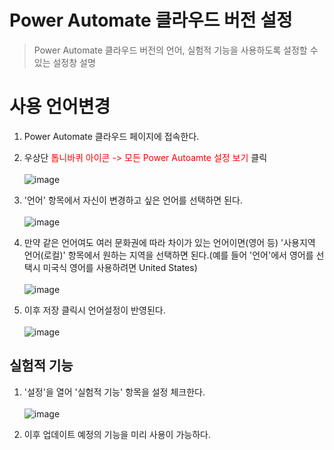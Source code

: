 # Power Automate 클라우드 버전 설정
> Power Automate 클라우드 버전의 언어, 실험적 기능을 사용하도록 설정할 수 있는 설정창 설명

# 사용 언어변경
1. Power Automate 클라우드 페이지에 접속한다.

2. 우상단 <span style="color:red">톱니바퀴 아이콘 -> 모든 Power Autoamte 설정 보기</span> 클릭<br><br>![image](https://user-images.githubusercontent.com/39551265/171433719-811a2e73-66b5-4c53-86d3-d935887f9ca5.png)<br>

3. '언어' 항목에서 자신이 변경하고 싶은 언어를 선택하면 된다.<br><br>![image](https://user-images.githubusercontent.com/39551265/171434041-396d252f-eda2-42ec-b86d-275199f43f26.png)<br>

4. 만약 같은 언어여도 여러 문화권에 따라 차이가 있는 언어이면(영어 등) '사용지역 언어(로컬)' 항목에서 원하는 지역을 선택하면 된다.(예를 들어 '언어'에서 영어를 선택시 미국식 영어를 사용하려면 United States)<br><br>![image](https://user-images.githubusercontent.com/39551265/171434418-4f1f51b8-ff78-4429-a4cf-738279cf792d.png)<br>

5. 이후 <span steyle="color:Red">저장</span> 클릭시 언어설정이 반영된다.<br><br>![image](https://user-images.githubusercontent.com/39551265/171435170-71d3f828-dae5-405d-a4bf-9f9e07933b02.png)<br>


## 실험적 기능

1. '설정'을 열어 '실험적 기능' 항목을 설정 체크한다.<br><br>![image](https://user-images.githubusercontent.com/39551265/171435443-56cf5b53-d536-4561-858c-1eb32dd77501.png)<br>

2. 이후 업데이트 예정의 기능을 미리 사용이 가능하다.
